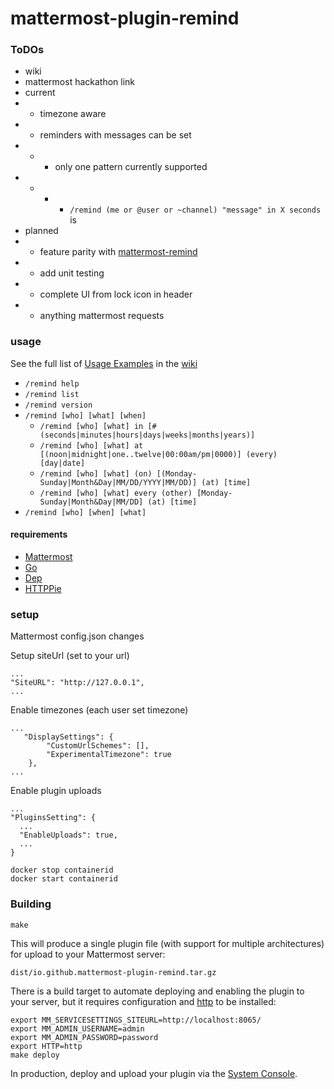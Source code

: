 # mattermost-plugin-remind

### ToDOs
* wiki
* mattermost hackathon link
* current
* * timezone aware
* * reminders with messages can be set
* * * only one pattern currently supported 
* * * * `/remind (me or @user or ~channel) "message" in X seconds` is 
* planned
* * feature parity with [mattermost-remind](http://github.com/scottleedavis/mattermost-remind)
* * add unit testing
* * complete UI from lock icon in header
* * anything mattermost requests


### usage

See the full list of [Usage Examples](https://github.com/scottleedavis/mattermost-plugin-remind/wiki/Usage) in the [wiki](https://github.com/scottleedavis/mattermost-plugin-remind/wiki) 
* `/remind help`
* `/remind list`
* `/remind version`
* `/remind [who] [what] [when]`
  * `/remind [who] [what] in [# (seconds|minutes|hours|days|weeks|months|years)]`
  * `/remind [who] [what] at [(noon|midnight|one..twelve|00:00am/pm|0000)] (every) [day|date]`
  * `/remind [who] [what] (on) [(Monday-Sunday|Month&Day|MM/DD/YYYY|MM/DD)] (at) [time]`
  * `/remind [who] [what] every (other) [Monday-Sunday|Month&Day|MM/DD] (at) [time]`
* `/remind [who] [when] [what]`


#### requirements
* [Mattermost](https://mattermost.com/)
* [Go](https://golang.org/)
* [Dep](https://github.com/golang/dep)
* [HTTPPie](https://httpie.org/)

### setup
Mattermost config.json changes

Setup siteUrl (set to your url)
```
...
"SiteURL": "http://127.0.0.1",
...
```

Enable timezones (each user set timezone)
```
...
   "DisplaySettings": {
        "CustomUrlSchemes": [],
        "ExperimentalTimezone": true
    },
...
```

Enable plugin uploads
```
...
"PluginsSetting": {
  ...
  "EnableUploads": true,
  ...
}
```

```
docker stop containerid
docker start containerid
```

### Building 
```
make
```

This will produce a single plugin file (with support for multiple architectures) for upload to your Mattermost server:

```
dist/io.github.mattermost-plugin-remind.tar.gz
```

There is a build target to automate deploying and enabling the plugin to your server, but it requires configuration and [http](https://httpie.org/) to be installed:
```
export MM_SERVICESETTINGS_SITEURL=http://localhost:8065/
export MM_ADMIN_USERNAME=admin
export MM_ADMIN_PASSWORD=password
export HTTP=http
make deploy
```
In production, deploy and upload your plugin via the [System Console](https://about.mattermost.com/default-plugin-uploads).


